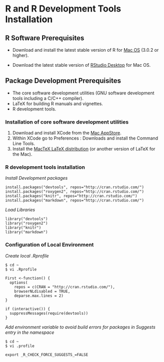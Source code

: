 # R and R Development Tools Installation



## R Software Prerequisites

*	Download and install the latest stable version of R for [Mac OS](http://cran.r-project.org/bin/macosx/) (3.0.2 or higher).

*	Download the latest stable version of [RStudio Desktop](http://www.rstudio.com/ide/download/desktop) for Mac OS.


## Package Development Prerequisites

*	The core software development utilities (GNU software development tools including a C/C++ compiler).
*	LaTeX for building R manuals and vignettes.
*	R development tools.

### Installation of core software development utilities
1.	Download and install XCode from the [Mac AppStore](http://itunes.apple.com/us/app/xcode/id497799835?mt=12).
2.	Within XCode go to Preferences : Downloads and install the Command Line Tools.
3.	Install the [MacTeX LaTeX distribution](http://www.tug.org/mactex/downloading.html) (or another version of LaTeX for the Mac). 
	
### R development tools installation

*Install Development packages*

	install.packages("devtools", repos="http://cran.rstudio.com/")
	install.packages("roxygen2", repos="http://cran.rstudio.com/")
	install.packages("knitr", repos="http://cran.rstudio.com/")
	install.packages("markdown", repos="http://cran.rstudio.com/")

*Load Libraries*

	library("devtools")
	library("roxygen2")
	library("knitr")
	library("markdown")


### Configuration of Local Environment

*Create local .Rprofile*

```
$ cd ~ 
$ vi .Rprofile
```

```
First <-function() {
  options(
    repos = c(CRAN = "http://cran.rstudio.com/"),
    browserNLdisabled = TRUE,
    deparse.max.lines = 2)
}

if (interactive()) {
  suppressMessages(require(devtools))
}
```

*Add environment variable to avoid build errors for packages in Suggests entry in the namespace*

```
$ cd ~ 
$ vi .profile
```

```
export _R_CHECK_FORCE_SUGGESTS_=FALSE
```

